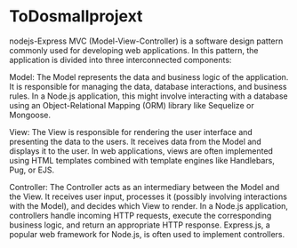 # ToDosmallprojext
nodejs-Express
MVC (Model-View-Controller) is a software design pattern commonly used for developing web applications. In this pattern, the application is divided into three interconnected components:

Model: The Model represents the data and business logic of the application. It is responsible for managing the data, database interactions, and business rules. In a Node.js application, this might involve interacting with a database using an Object-Relational Mapping (ORM) library like Sequelize or Mongoose.

View: The View is responsible for rendering the user interface and presenting the data to the users. It receives data from the Model and displays it to the user. In web applications, views are often implemented using HTML templates combined with template engines like Handlebars, Pug, or EJS.

Controller: The Controller acts as an intermediary between the Model and the View. It receives user input, processes it (possibly involving interactions with the Model), and decides which View to render. In a Node.js application, controllers handle incoming HTTP requests, execute the corresponding business logic, and return an appropriate HTTP response. Express.js, a popular web framework for Node.js, is often used to implement controllers.